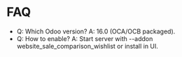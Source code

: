 # FAQ

- Q: Which Odoo version? A: 16.0 (OCA/OCB packaged).
- Q: How to enable? A: Start server with --addon website_sale_comparison_wishlist or install in UI.
